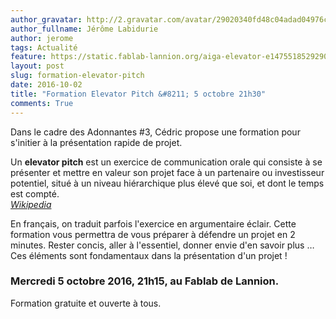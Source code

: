 ```yaml
---
author_gravatar: http://2.gravatar.com/avatar/29020340fd48c04adad04976cb909b4f?s=96&d=mm&r=g
author_fullname: Jérôme Labidurie
author: jerome
tags: Actualité
feature: https://static.fablab-lannion.org/aiga-elevator-e1475518529290.png
layout: post
slug: formation-elevator-pitch
date: 2016-10-02
title: "Formation Elevator Pitch &#8211; 5 octobre 21h30"
comments: True
---
```

Dans le cadre des Adonnantes #3, Cédric propose une formation pour s'initier à
la présentation rapide de projet.

Un **elevator pitch** est un exercice de communication orale qui consiste à se
présenter et mettre en valeur son projet face à un partenaire ou investisseur
potentiel, situé à un niveau hiérarchique plus élevé que soi, et dont le temps
est compté.  
[_Wikipedia_](https://fr.wikipedia.org/wiki/Elevator_pitch)

En français, on traduit parfois l'exercice en argumentaire éclair. Cette
formation vous permettra de vous préparer à défendre un projet en 2 minutes.
Rester concis, aller à l'essentiel, donner envie d'en savoir plus … Ces
éléments sont fondamentaux dans la présentation d'un projet !

### **Mercredi 5 octobre 2016, 21h15, au Fablab de Lannion.**

Formation gratuite et ouverte à tous.




